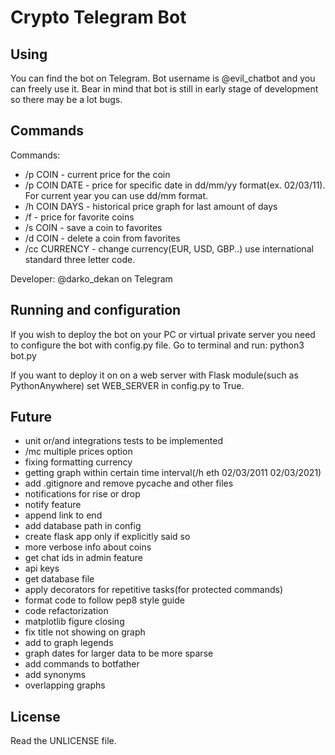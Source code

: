 # Crypto Telegram Bot

## Using

You can find the bot on Telegram. Bot username is @evil_chatbot and you can freely use it.
Bear in mind that bot is still in early stage of development so there may be a lot bugs.  

## Commands

Commands: 
- /p COIN - current price for the coin 
- /p COIN DATE - price for specific date in dd/mm/yy format(ex. 02/03/11).
For current year you can use dd/mm format.
- /h COIN DAYS - historical price graph for last amount of days
- /f - price for favorite coins
- /s COIN - save a coin to favorites
- /d COIN - delete a coin from favorites
- /cc CURRENCY - change currency(EUR, USD, GBP..) use international standard three letter code.

Developer: @darko_dekan on Telegram

## Running and configuration

If you wish to deploy the bot on your PC or virtual private server you need to configure the bot 
with config.py file.
Go to terminal and run:
python3 bot.py

If you want to deploy it on on a web server with Flask module(such as PythonAnywhere)
set WEB_SERVER in config.py to True.



## Future

- unit or/and integrations tests to be implemented
- /mc multiple prices option
- fixing formatting currency
- getting graph within certain time interval(/h eth 02/03/2011 02/03/2021)
- add .gitignore and remove pycache and other files
- notifications for rise or drop
- notify feature
- append link to end
- add database path in config
- create flask app only if explicitly said so
- more verbose info about coins
- get chat ids in admin feature
- api keys
- get database file
- apply decorators for repetitive tasks(for protected commands)
- format code to follow pep8 style guide
- code refactorization
- matplotlib figure closing
- fix title not showing on graph
- add to graph legends
- graph dates for larger data to be more sparse
- add commands to botfather
- add synonyms
- overlapping graphs
## License

Read the UNLICENSE file.